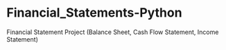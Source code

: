 # Financial_Statements-Python
Financial Statement Project (Balance Sheet, Cash Flow Statement, Income Statement)
